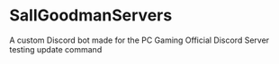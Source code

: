 # SallGoodmanServers
A custom Discord bot made for the PC Gaming Official Discord Server
testing update command
